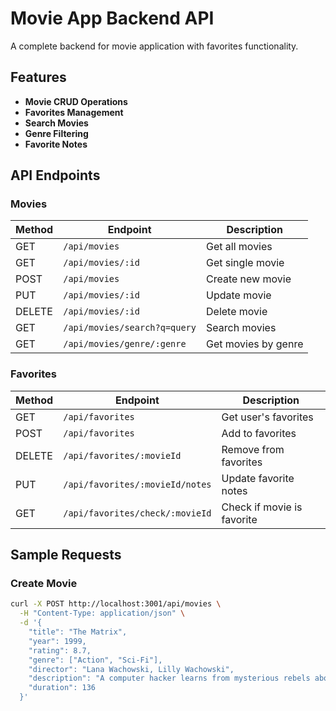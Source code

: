 # Movie App Backend API

A complete backend for movie application with favorites functionality.

## Features

- **Movie CRUD Operations**
- **Favorites Management**
- **Search Movies**
- **Genre Filtering**
- **Favorite Notes**

## API Endpoints

### Movies

| Method | Endpoint | Description |
|--------|----------|-------------|
| GET | `/api/movies` | Get all movies |
| GET | `/api/movies/:id` | Get single movie |
| POST | `/api/movies` | Create new movie |
| PUT | `/api/movies/:id` | Update movie |
| DELETE | `/api/movies/:id` | Delete movie |
| GET | `/api/movies/search?q=query` | Search movies |
| GET | `/api/movies/genre/:genre` | Get movies by genre |

### Favorites

| Method | Endpoint | Description |
|--------|----------|-------------|
| GET | `/api/favorites` | Get user's favorites |
| POST | `/api/favorites` | Add to favorites |
| DELETE | `/api/favorites/:movieId` | Remove from favorites |
| PUT | `/api/favorites/:movieId/notes` | Update favorite notes |
| GET | `/api/favorites/check/:movieId` | Check if movie is favorite |

## Sample Requests

### Create Movie
```bash
curl -X POST http://localhost:3001/api/movies \
  -H "Content-Type: application/json" \
  -d '{
    "title": "The Matrix",
    "year": 1999,
    "rating": 8.7,
    "genre": ["Action", "Sci-Fi"],
    "director": "Lana Wachowski, Lilly Wachowski",
    "description": "A computer hacker learns from mysterious rebels about the true nature of his reality.",
    "duration": 136
  }'